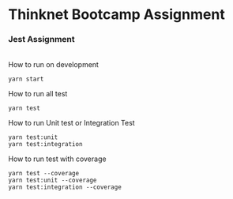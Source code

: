 # Thinknet Bootcamp Assignment
### Jest Assignment
<br>
How to run on development

```
yarn start
```

How to run all test

```
yarn test
```

How to run Unit test or Integration Test
```
yarn test:unit
yarn test:integration
```

How to run test with coverage
```
yarn test --coverage
yarn test:unit --coverage
yarn test:integration --coverage
```